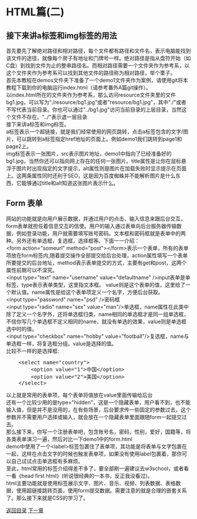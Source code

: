 <h1>HTML篇(二)</h1>
<h2>接下来讲a标签和img标签的用法</h2>
<p>首先要先了解绝对路径和相对路径，每个文件都有路径和文件名，表示电脑能找到该文件的途径，就像每个房子有地址和门牌号一样。绝对路径是指从盘符开始（如C盘）到找到文件为止的整串路径名。而相对路径需要一个文件夹作为参考系，以这个文件夹作为参考系可以找到其他文件的路径称为相对路径，举个栗子。<br/>
首先本教程在demos文件夹下准备了一个demo1文件夹作为案例，请使用git将本教程下载到你的电脑运行index.html（请参考番外A篇git操作）。<br/>
以index.html所在的文件夹作为参考系，那么访问resource文件夹里的文件bg1.jpg，可以写为“./resource/bg1.jpg”或者"resource/bg1.jpg"，其中"./"或者不写代表当前目录。你也可以通过"../bg1.jpg"访问当前目录的上层目录，当然这个文件不存在。"../"表示退一层目录<br/>
接下来讲a标签和img标签。<br/>
a标签表示一个超链接，就是我们经常使用的网页跳转，点击a标签包含的文字/图片，可以跳转到a标签指定href地址的页面上。例如demo1我们跳转到page1和page2上。<br/>
img标签表示一张图片，src表示图片地址，demo1中指向了已经准备好的bg1.jpg，当然你还可以指向网上存在的任何一张图片。title属性是让你在鼠标悬浮于图片时出现指定的文字提示，alt属性则是图片在加载失败时显示提示在页面上。这两条属性同时还利于SEO，这是因为百度蜘蛛并不能解析图片是什么东西，它能够通过title和alt知道这张图片表示什么。
</p>
<h2>Form 表单</h2>
<p>网站的功能就是向用户展示数据，并通过用户的点击、输入信息来跟后台交互，form表单就担任着信息交互的信使。用户的输入通过表单向后台服务器传输数据，例如登录功能，用户就需要填写账号密码。文本框和密码框就是表单中的两种。另外还有单选框，复选框，选择框等。下面一一介绍：<br/>
&lt;form action="someurl" method="post">&lt;/form>表示一个表单，所有的表单项放在form标签内,随着提交操作全部提交给后台处理，action属性填写一个表单所要提交的后台地址，method表示表单提交的方式，主要有get和post，这两个属性前期可以不深究。<br/>
&lt;input type="text" name="username" value="defaultname" />input表单是单标签，type表示表单类型，这里指文本框。 value则是这个表单的值，这里给了一个默认值。name属性是给这个表单项定义一个名字，方便后台获取。<br/>
&lt;input type="password" name="psd" />密码框<br/>
&lt;input type="radio" name="sex" value="man"/>单选框，name属性在此类中除了定义一个名字外，还将单选框归类，name相同的单选框才是同一组单选框，不信你写几个单选框不定义相同的name，就没有单选的效果，value则是单选框选中时的值。<br/>
&lt;input type="checkbox" name="hobby" value="football"/>复选框，name与单选框一样，将复选框分组。value是选择的值。<br/>
比较不一样的是选择框:<br/>
<pre>
	&lt;select name="country">
		&lt;option value="1">中国&lt;/option>
		&lt;option value="2">美国&lt;/option>
	&lt;/select>
</pre>
以上就是常用的表单项，每个表单将值放在value里面传输给后台<br/>
还有一个比较少用的是type="hidden"，这是一个隐藏表单，用户看不到，也不能输入值，但是并不是没用的，在有些场景，后台要求传一些固定的参数过去，这个参数并不需要用户选择或输入，就会放在一个隐藏表单里面跟随form一起提交过去。<br/>
那么接下来，你写一个注册表单吧，包含账号名，密码，性别，爱好，国籍等，将各类表单演习一遍，然后对比一下demo1中的form.html<br/>
demo中使用了一个&lt;label>标签包裹住了表单项，其功能是将表单与文字包裹在一起，这样在点击文字的时候也触发表单项，如果没有使用label包裹着，那你可以自己试试点击单选框有多麻烦。
<br/>
至此，html常用的标签介绍得差不多了，要全部刷一遍建议去w3school，或者看一看《head first html》(听说很经典的一本书，反正我没看过)。<br/>
html主要功能就是使用标签展示文字、图片、音乐、视频、列表数据、表格数据，使用超链接跳转页面，使用form提交数据。需要注意的就是合理的嵌套关系了。那么接下来就是CSS的学习了。
</p>
<a href="./README.md">返回目录</a>
<a href="./chapter3.md">下一章</a>